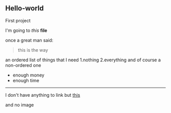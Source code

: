 ## Hello-world
First project

I'm going to *this* **file**

once a great man said:
> this is the way

an ordered list of things that I need
1.nothing
2.everything
and of course a non-ordered one
- enough money
- enough time
---

I don't have anything to link but [this](https://www.google.com)

and no image
